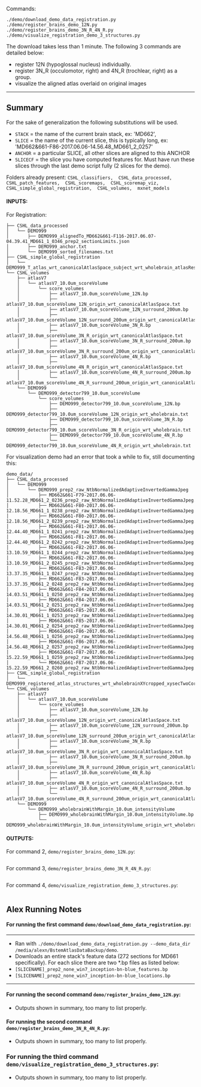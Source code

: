 
Commands:
```
./demo/download_demo_data_registration.py
./demo/register_brains_demo_12N.py
./demo/register_brains_demo_3N_R_4N_R.py
./demo/visualize_registration_demo_3_structures.py
```
The download takes less than 1 minute. The following 3 commands are detailed below:
- register 12N (hypoglossal nucleus) individually.
- register 3N_R (occulomotor, right) and 4N_R (trochlear, right) as a group.
- visualize the aligned atlas overlaid on original images

---

## Summary
For the sake of generalization the following substitutions will be used.
- `STACK` = the name of the current brain stack, ex: 'MD662', 
- `SLICE` = the name of the current slice, this is typically long, ex: 'MD662&661-F86-2017.06.06-14.56.48_MD661_2_0257'
- `ANCHOR` = a particular SLICE, all other slices are aligned to this ANCHOR
- `SLICECF` = the slice you have computed features for. Must have run these slices through the last demo script fully (2 slices for the demo).

Folders already present:
`CSHL_classifiers,  CSHL_data_processed,  CSHL_patch_features,  CSHL_scoremaps,  CSHL_scoremap_viz,  CSHL_simple_global_registration,  CSHL_volumes,  mxnet_models`


#### INPUTS:
For Registration:
```
├── CSHL_data_processed
│   └── DEMO999
│       ├── DEMO999_alignedTo_MD662&661-F116-2017.06.07-04.39.41_MD661_1_0346_prep2_sectionLimits.json
│       ├── DEMO999_anchor.txt
│       └── DEMO999_sorted_filenames.txt
├── CSHL_simple_global_registration
│   └── DEMO999_T_atlas_wrt_canonicalAtlasSpace_subject_wrt_wholebrain_atlasResol.bp
└── CSHL_volumes
    ├── atlasV7
    │   └── atlasV7_10.0um_scoreVolume
    │       └── score_volumes
    │           ├── atlasV7_10.0um_scoreVolume_12N.bp
    │           ├── atlasV7_10.0um_scoreVolume_12N_origin_wrt_canonicalAtlasSpace.txt
    │           ├── atlasV7_10.0um_scoreVolume_12N_surround_200um.bp
    │           ├── atlasV7_10.0um_scoreVolume_12N_surround_200um_origin_wrt_canonicalAtlasSpace.txt
    │           ├── atlasV7_10.0um_scoreVolume_3N_R.bp
    │           ├── atlasV7_10.0um_scoreVolume_3N_R_origin_wrt_canonicalAtlasSpace.txt
    │           ├── atlasV7_10.0um_scoreVolume_3N_R_surround_200um.bp
    │           ├── atlasV7_10.0um_scoreVolume_3N_R_surround_200um_origin_wrt_canonicalAtlasSpace.txt
    │           ├── atlasV7_10.0um_scoreVolume_4N_R.bp
    │           ├── atlasV7_10.0um_scoreVolume_4N_R_origin_wrt_canonicalAtlasSpace.txt
    │           ├── atlasV7_10.0um_scoreVolume_4N_R_surround_200um.bp
    │           └── atlasV7_10.0um_scoreVolume_4N_R_surround_200um_origin_wrt_canonicalAtlasSpace.txt
    └── DEMO999
        └── DEMO999_detector799_10.0um_scoreVolume
            └── score_volumes
                ├── DEMO999_detector799_10.0um_scoreVolume_12N.bp
                ├── DEMO999_detector799_10.0um_scoreVolume_12N_origin_wrt_wholebrain.txt
                ├── DEMO999_detector799_10.0um_scoreVolume_3N_R.bp
                ├── DEMO999_detector799_10.0um_scoreVolume_3N_R_origin_wrt_wholebrain.txt
                ├── DEMO999_detector799_10.0um_scoreVolume_4N_R.bp
                └── DEMO999_detector799_10.0um_scoreVolume_4N_R_origin_wrt_wholebrain.txt
```

For visualization demo had an error that took a while to fix, still documenting this:
```
demo_data/
├── CSHL_data_processed
│   └── DEMO999
│       └── DEMO999_prep2_raw_NtbNormalizedAdaptiveInvertedGammaJpeg
│           ├── MD662&661-F79-2017.06.06-11.52.28_MD661_2_0236_prep2_raw_NtbNormalizedAdaptiveInvertedGammaJpeg.jpg
│           ├── MD662&661-F80-2017.06.06-12.18.56_MD661_1_0238_prep2_raw_NtbNormalizedAdaptiveInvertedGammaJpeg.jpg
│           ├── MD662&661-F80-2017.06.06-12.18.56_MD661_2_0239_prep2_raw_NtbNormalizedAdaptiveInvertedGammaJpeg.jpg
│           ├── MD662&661-F81-2017.06.06-12.44.40_MD661_1_0241_prep2_raw_NtbNormalizedAdaptiveInvertedGammaJpeg.jpg
│           ├── MD662&661-F81-2017.06.06-12.44.40_MD661_2_0242_prep2_raw_NtbNormalizedAdaptiveInvertedGammaJpeg.jpg
│           ├── MD662&661-F82-2017.06.06-13.10.59_MD661_1_0244_prep2_raw_NtbNormalizedAdaptiveInvertedGammaJpeg.jpg
│           ├── MD662&661-F82-2017.06.06-13.10.59_MD661_2_0245_prep2_raw_NtbNormalizedAdaptiveInvertedGammaJpeg.jpg
│           ├── MD662&661-F83-2017.06.06-13.37.35_MD661_1_0247_prep2_raw_NtbNormalizedAdaptiveInvertedGammaJpeg.jpg
│           ├── MD662&661-F83-2017.06.06-13.37.35_MD661_2_0248_prep2_raw_NtbNormalizedAdaptiveInvertedGammaJpeg.jpg
│           ├── MD662&661-F84-2017.06.06-14.03.51_MD661_1_0250_prep2_raw_NtbNormalizedAdaptiveInvertedGammaJpeg.jpg
│           ├── MD662&661-F84-2017.06.06-14.03.51_MD661_2_0251_prep2_raw_NtbNormalizedAdaptiveInvertedGammaJpeg.jpg
│           ├── MD662&661-F85-2017.06.06-14.30.01_MD661_1_0253_prep2_raw_NtbNormalizedAdaptiveInvertedGammaJpeg.jpg
│           ├── MD662&661-F85-2017.06.06-14.30.01_MD661_2_0254_prep2_raw_NtbNormalizedAdaptiveInvertedGammaJpeg.jpg
│           ├── MD662&661-F86-2017.06.06-14.56.48_MD661_1_0256_prep2_raw_NtbNormalizedAdaptiveInvertedGammaJpeg.jpg
│           ├── MD662&661-F86-2017.06.06-14.56.48_MD661_2_0257_prep2_raw_NtbNormalizedAdaptiveInvertedGammaJpeg.jpg
│           ├── MD662&661-F87-2017.06.06-15.22.59_MD661_1_0259_prep2_raw_NtbNormalizedAdaptiveInvertedGammaJpeg.jpg
│           └── MD662&661-F87-2017.06.06-15.22.59_MD661_2_0260_prep2_raw_NtbNormalizedAdaptiveInvertedGammaJpeg.jpg
├── CSHL_simple_global_registration
│   └── DEMO999_registered_atlas_structures_wrt_wholebrainXYcropped_xysecTwoCorners.json
└── CSHL_volumes
    ├── atlasV7
    │   └── atlasV7_10.0um_scoreVolume
    │       └── score_volumes
    │           ├── atlasV7_10.0um_scoreVolume_12N.bp
    │           ├── atlasV7_10.0um_scoreVolume_12N_origin_wrt_canonicalAtlasSpace.txt
    │           ├── atlasV7_10.0um_scoreVolume_12N_surround_200um.bp
    │           ├── atlasV7_10.0um_scoreVolume_12N_surround_200um_origin_wrt_canonicalAtlasSpace.txt
    │           ├── atlasV7_10.0um_scoreVolume_3N_R.bp
    │           ├── atlasV7_10.0um_scoreVolume_3N_R_origin_wrt_canonicalAtlasSpace.txt
    │           ├── atlasV7_10.0um_scoreVolume_3N_R_surround_200um.bp
    │           ├── atlasV7_10.0um_scoreVolume_3N_R_surround_200um_origin_wrt_canonicalAtlasSpace.txt
    │           ├── atlasV7_10.0um_scoreVolume_4N_R.bp
    │           ├── atlasV7_10.0um_scoreVolume_4N_R_origin_wrt_canonicalAtlasSpace.txt
    │           ├── atlasV7_10.0um_scoreVolume_4N_R_surround_200um.bp
    │           └── atlasV7_10.0um_scoreVolume_4N_R_surround_200um_origin_wrt_canonicalAtlasSpace.txt
    └── DEMO999
        └── DEMO999_wholebrainWithMargin_10.0um_intensityVolume
            ├── DEMO999_wholebrainWithMargin_10.0um_intensityVolume.bp
            └── DEMO999_wholebrainWithMargin_10.0um_intensityVolume_origin_wrt_wholebrain.txt
```

#### OUTPUTS:
For command 2, `demo/register_brains_demo_12N.py`:
```

```

For command 3, `demo/register_brains_demo_3N_R_4N_R.py`:
```

```

For command 4, `demo/visualize_registration_demo_3_structures.py`:
```

```


## Alex Running Notes

#### For running the first command `demo/download_demo_data_registration.py`:
***
- Ran with `./demo/download_demo_data_registration.py --demo_data_dir /media/alexn/BstemAtlasDataBackup/demo`.
- Downloads an entire stack's feature data (272 sections for MD661 specifically). For each slice there are two *.bp files as listed below:
 - `[SLICENAME]_prep2_none_win7_inception-bn-blue_features.bp`
 - `[SLICENAME]_prep2_none_win7_inception-bn-blue_locations.bp`
***

#### For running the second command `demo/register_brains_demo_12N.py`:
- Outputs shown in summary, too many to list properly.

#### For running the second command `demo/register_brains_demo_3N_R_4N_R.py`:
- Outputs shown in summary, too many to list properly.

### For running the third command `demo/visualize_registration_demo_3_structures.py`:
- Outputs shown in summary, too many to list properly.
